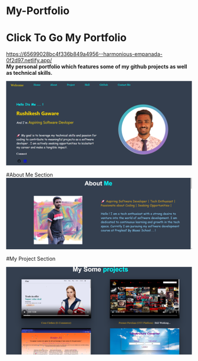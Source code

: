 # My-Portfolio
# Click To Go My Portfolio 
https://65699028bc4f336b849a4956--harmonious-empanada-0f2d97.netlify.app/ 
<br>
**My personal portfolio  which features some of my github projects as well as technical skills.**

<img src="https://github.com/iamrishi007/My-Portfolio/blob/main/banner/redme%20portfolio%20img1.png" alt="">

#About Me Section 
<img src="https://github.com/iamrishi007/My-Portfolio/blob/main/banner/redme%20portfolio%20img2.png" alt="">

#My Project Section

<img src="https://github.com/iamrishi007/My-Portfolio/blob/main/banner/redme%20portfolio%20img3.png" alt="">
